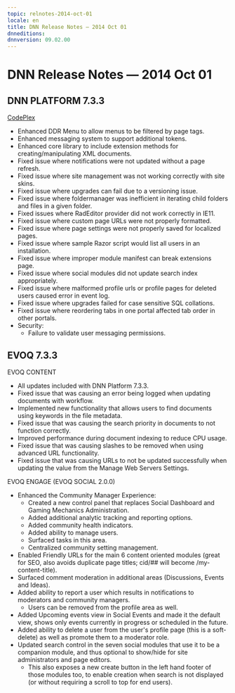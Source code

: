 ```yaml
---
topic: relnotes-2014-oct-01
locale: en
title: DNN Release Notes — 2014 Oct 01
dnneditions: 
dnnversion: 09.02.00
---
```


# DNN Release Notes — 2014 Oct 01

## DNN PLATFORM 7.3.3

[CodePlex](http://dotnetnuke.codeplex.com/releases/view/134695)

*   Enhanced DDR Menu to allow menus to be filtered by page tags.
*   Enhanced messaging system to support additional tokens.
*   Enhanced core library to include extension methods for creating/manipulating XML documents.
*   Fixed issue where notifications were not updated without a page refresh.
*   Fixed issue where site management was not working correctly with site skins.
*   Fixed issue where upgrades can fail due to a versioning issue.
*   Fixed issue where foldermanager was inefficient in iterating child folders and files in a given folder.
*   Fixed issues where RadEditor provider did not work correctly in IE11.
*   Fixed issue where custom page URLs were not properly formatted.
*   Fixed issue where page settings were not properly saved for localized pages.
*   Fixed issue where sample Razor script would list all users in an installation.
*   Fixed issue where improper module manifest can break extensions page.
*   Fixed issue where social modules did not update search index appropriately.
*   Fixed issue where malformed profile urls or profile pages for deleted users caused error in event log.
*   Fixed issue where upgrades failed for case sensitive SQL collations.
*   Fixed issue where reordering tabs in one portal affected tab order in other portals.
*   Security:
    *   Failure to validate user messaging permissions.

## EVOQ 7.3.3

EVOQ CONTENT

*   All updates included with DNN Platform 7.3.3.
*   Fixed issue that was causing an error being logged when updating documents with workflow.
*   Implemented new functionality that allows users to find documents using keywords in the file metadata.
*   Fixed issue that was causing the search priority in documents to not function correctly.
*   Improved performance during document indexing to reduce CPU usage.
*   Fixed issue that was causing slashes to be removed when using advanced URL functionality.
*   Fixed issue that was causing URLs to not be updated successfully when updating the value from the Manage Web Servers Settings.

EVOQ ENGAGE (EVOQ SOCIAL 2.0.0)

*   Enhanced the Community Manager Experience:
    *   Created a new control panel that replaces Social Dashboard and Gaming Mechanics Administration.
    *   Added additional analytic tracking and reporting options.
    *   Added community health indicators.
    *   Added ability to manage users.
    *   Surfaced tasks in this area.
    *   Centralized community setting management.
*   Enabled Friendly URLs for the main 6 content oriented modules (great for SEO, also avoids duplicate page titles; cid/## will become /my-content-title).
*   Surfaced comment moderation in additional areas (Discussions, Events and Ideas).
*   Added ability to report a user which results in notifications to moderators and community managers.
    *   Users can be removed from the profile area as well.
*   Added Upcoming events view in Social Events and made it the default view, shows only events currently in progress or scheduled in the future.
*   Added ability to delete a user from the user's profile page (this is a soft-delete) as well as promote them to a moderator role.
*   Updated search control in the seven social modules that use it to be a companion module, and thus optional to show/hide for site administrators and page editors.
    *   This also exposes a new create button in the left hand footer of those modules too, to enable creation when search is not displayed (or without requiring a scroll to top for end users).